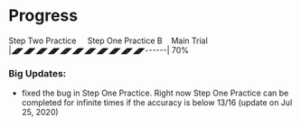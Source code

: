 # Progress
Step Two Practice &nbsp; &nbsp; Step One Practice B&nbsp; &nbsp; Main Trial\
|◢◤◢◤◢◤◢◤◢◤◢◤◢◤◢◤◢◤◢◤◢◤------| 70%

### Big Updates:
* fixed the bug in Step One Practice. Right now Step One Practice can be completed for infinite times if the accuracy is below 13/16 (update on Jul 25, 2020)
